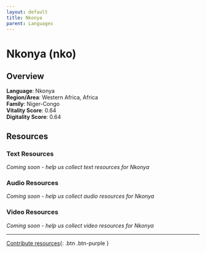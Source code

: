 ```yaml
---
layout: default
title: Nkonya
parent: Languages
---
```


# Nkonya (nko)

## Overview

**Language**: Nkonya  
**Region/Area**: Western Africa, Africa  
**Family**: Niger-Congo  
**Vitality Score**: 0.64  
**Digitality Score**: 0.64  

## Resources

### Text Resources
*Coming soon - help us collect text resources for Nkonya*

### Audio Resources
*Coming soon - help us collect audio resources for Nkonya*

### Video Resources
*Coming soon - help us collect video resources for Nkonya*

---

[Contribute resources](https://fairtrain.github.io/){: .btn .btn-purple }
